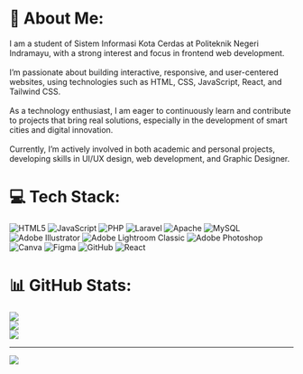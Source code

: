 # 💫 About Me:
I am a student of Sistem Informasi Kota Cerdas at Politeknik Negeri Indramayu, with a strong interest and focus in frontend web development.<br><br>I’m passionate about building interactive, responsive, and user-centered websites, using technologies such as HTML, CSS, JavaScript, React, and Tailwind CSS.<br><br>As a technology enthusiast, I am eager to continuously learn and contribute to projects that bring real solutions, especially in the development of smart cities and digital innovation.<br><br>Currently, I’m actively involved in both academic and personal projects, developing skills in UI/UX design, web development, and Graphic Designer.


# 💻 Tech Stack:
![HTML5](https://img.shields.io/badge/html5-%23E34F26.svg?style=for-the-badge&logo=html5&logoColor=white) ![JavaScript](https://img.shields.io/badge/javascript-%23323330.svg?style=for-the-badge&logo=javascript&logoColor=%23F7DF1E) ![PHP](https://img.shields.io/badge/php-%23777BB4.svg?style=for-the-badge&logo=php&logoColor=white) ![Laravel](https://img.shields.io/badge/laravel-%23FF2D20.svg?style=for-the-badge&logo=laravel&logoColor=white) ![Apache](https://img.shields.io/badge/apache-%23D42029.svg?style=for-the-badge&logo=apache&logoColor=white) ![MySQL](https://img.shields.io/badge/mysql-4479A1.svg?style=for-the-badge&logo=mysql&logoColor=white) ![Adobe Illustrator](https://img.shields.io/badge/adobe%20illustrator-%23FF9A00.svg?style=for-the-badge&logo=adobe%20illustrator&logoColor=white) ![Adobe Lightroom Classic](https://img.shields.io/badge/Adobe%20Lightroom%20Classic-31A8FF.svg?style=for-the-badge&logo=Adobe%20Lightroom%20Classic&logoColor=white) ![Adobe Photoshop](https://img.shields.io/badge/adobe%20photoshop-%2331A8FF.svg?style=for-the-badge&logo=adobe%20photoshop&logoColor=white) ![Canva](https://img.shields.io/badge/Canva-%2300C4CC.svg?style=for-the-badge&logo=Canva&logoColor=white) ![Figma](https://img.shields.io/badge/figma-%23F24E1E.svg?style=for-the-badge&logo=figma&logoColor=white) ![GitHub](https://img.shields.io/badge/github-%23121011.svg?style=for-the-badge&logo=github&logoColor=white) ![React](https://img.shields.io/badge/react-%2320232a.svg?style=for-the-badge&logo=react&logoColor=%2361DAFB)
# 📊 GitHub Stats:
![](https://github-readme-stats.vercel.app/api?username=ChairulIkhsan23&theme=dark&hide_border=false&include_all_commits=true&count_private=false)<br/>
![](https://nirzak-streak-stats.vercel.app/?user=ChairulIkhsan23&theme=dark&hide_border=false)<br/>
![](https://github-readme-stats.vercel.app/api/top-langs/?username=ChairulIkhsan23&theme=dark&hide_border=false&include_all_commits=true&count_private=false&layout=compact)

---
[![](https://visitcount.itsvg.in/api?id=ChairulIkhsan23&icon=0&color=12)](https://visitcount.itsvg.in)

<!-- Proudly created with GPRM ( https://gprm.itsvg.in ) -->
